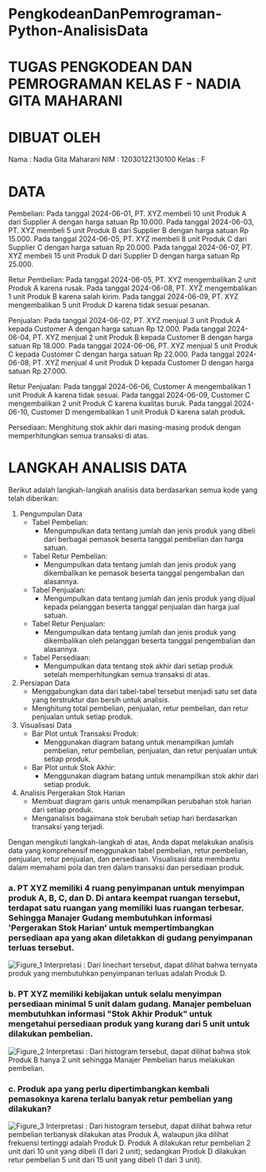 # PengkodeanDanPemrograman-Python-AnalisisData
# TUGAS PENGKODEAN DAN PEMROGRAMAN KELAS F - NADIA GITA MAHARANI

# DIBUAT OLEH
Nama : Nadia Gita Maharani
NIM : 12030122130100
Kelas : F

# DATA
Pembelian:
Pada tanggal 2024-06-01, PT. XYZ membeli 10 unit Produk A dari Supplier A dengan harga satuan Rp 10.000.
Pada tanggal 2024-06-03, PT. XYZ membeli 5 unit Produk B dari Supplier B dengan harga satuan Rp 15.000.
Pada tanggal 2024-06-05, PT. XYZ membeli 8 unit Produk C dari Supplier C dengan harga satuan Rp 20.000.
Pada tanggal 2024-06-07, PT. XYZ membeli 15 unit Produk D dari Supplier D dengan harga satuan Rp 25.000.

Retur Pembelian:
Pada tanggal 2024-06-05, PT. XYZ mengembalikan 2 unit Produk A karena rusak.
Pada tanggal 2024-06-08, PT. XYZ mengembalikan 1 unit Produk B karena salah kirim.
Pada tanggal 2024-06-09, PT. XYZ mengembalikan 5 unit Produk D karena tidak sesuai pesanan.

Penjualan:
Pada tanggal 2024-06-02, PT. XYZ menjual 3 unit Produk A kepada Customer A dengan harga satuan Rp 12.000.
Pada tanggal 2024-06-04, PT. XYZ menjual 2 unit Produk B kepada Customer B dengan harga satuan Rp 18.000.
Pada tanggal 2024-06-06, PT. XYZ menjual 5 unit Produk C kepada Customer C dengan harga satuan Rp 22.000.
Pada tanggal 2024-06-08, PT. XYZ menjual 4 unit Produk D kepada Customer D dengan harga satuan Rp 27.000.

Retur Penjualan:
Pada tanggal 2024-06-06, Customer A mengembalikan 1 unit Produk A karena tidak sesuai.
Pada tanggal 2024-06-09, Customer C mengembalikan 2 unit Produk C karena kualitas buruk.
Pada tanggal 2024-06-10, Customer D mengembalikan 1 unit Produk D karena salah produk.

Persediaan:
Menghitung stok akhir dari masing-masing produk dengan memperhitungkan semua transaksi di atas.

# LANGKAH ANALISIS DATA
Berikut adalah langkah-langkah analisis data berdasarkan semua kode yang telah diberikan:
1. Pengumpulan Data
   - Tabel Pembelian:
     - Mengumpulkan data tentang jumlah dan jenis produk yang dibeli dari berbagai pemasok beserta tanggal pembelian dan harga satuan.
   - Tabel Retur Pembelian:
     - Mengumpulkan data tentang jumlah dan jenis produk yang dikembalikan ke pemasok beserta tanggal pengembalian dan alasannya.
   - Tabel Penjualan:
     - Mengumpulkan data tentang jumlah dan jenis produk yang dijual kepada pelanggan beserta tanggal penjualan dan harga jual satuan.
   - Tabel Retur Penjualan:
     - Mengumpulkan data tentang jumlah dan jenis produk yang dikembalikan oleh pelanggan beserta tanggal pengembalian dan alasannya.
   - Tabel Persediaan:
     - Mengumpulkan data tentang stok akhir dari setiap produk setelah memperhitungkan semua transaksi di atas.
2. Persiapan Data
   - Menggabungkan data dari tabel-tabel tersebut menjadi satu set data yang terstruktur dan bersih untuk analisis.
   - Menghitung total pembelian, penjualan, retur pembelian, dan retur penjualan untuk setiap produk.
3. Visualisasi Data
   - Bar Plot untuk Transaksi Produk:
     - Menggunakan diagram batang untuk menampilkan jumlah pembelian, retur pembelian, penjualan, dan retur penjualan untuk setiap produk.
   - Bar Plot untuk Stok Akhir:
     - Menggunakan diagram batang untuk menampilkan stok akhir dari setiap produk.
4. Analisis Pergerakan Stok Harian
   - Membuat diagram garis untuk menampilkan perubahan stok harian dari setiap produk.
   - Menganalisis bagaimana stok berubah setiap hari berdasarkan transaksi yang terjadi.

Dengan mengikuti langkah-langkah di atas, Anda dapat melakukan analisis data yang komprehensif menggunakan tabel pembelian, retur pembelian, penjualan, retur penjualan, dan persediaan. Visualisasi data membantu dalam memahami pola dan tren dalam transaksi dan persediaan produk.

### a. PT XYZ memiliki 4 ruang penyimpanan untuk menyimpan produk A, B, C, dan D. Di antara keempat ruangan tersebut, terdapat satu ruangan yang memiliki luas ruangan terbesar. Sehingga Manajer Gudang membutuhkan informasi 'Pergerakan Stok Harian' untuk mempertimbangkan persediaan apa yang akan diletakkan di gudang penyimpanan terluas tersebut.
![Figure_1](https://github.com/NadiaGitaMaharani/PengkodeanDanPemrograman-Python-AnalisisData/assets/167200610/4f81a1d5-31d8-4622-84eb-9ac9bb38dafd)
Interpretasi : Dari linechart tersebut, dapat dilihat bahwa ternyata produk yang membutuhkan penyimpanan terluas adalah Produk D.

### b. PT XYZ memiliki kebijakan untuk selalu menyimpan persediaan minimal 5 unit dalam gudang. Manajer pembeluan membutuhkan informasi "Stok Akhir Produk" untuk mengetahui persediaan produk yang kurang dari 5 unit untuk dilakukan pembelian.
![Figure_2](https://github.com/NadiaGitaMaharani/PengkodeanDanPemrograman-Python-AnalisisData/assets/167200610/2fee648d-bc38-4d69-8d2e-e5bc62be02ce)
Interpretasi : Dari histogram tersebut, dapat dilihat bahwa stok Produk B hanya 2 unit sehingga Manajer Pembelian harus melakukan pembelian.

### c. Produk apa yang perlu dipertimbangkan kembali pemasoknya karena terlalu banyak retur pembelian yang dilakukan?
![Figure_3](https://github.com/NadiaGitaMaharani/PengkodeanDanPemrograman-Python-AnalisisData/assets/167200610/bbd45368-11f7-44a8-9725-bc553507ca6b)
Interpretasi : Dari histogram tersebut, dapat dilihat bahwa retur pembelian terbanyak dilakukan atas Produk A, walaupun jika dilihat frekuensi tertinggi adalah Produk D. Produk A dilakukan retur pembelian 2 unit dari 10 unit yang dibeli (1 dari 2 unit), sedangkan Produk D dilakukan retur pembelian 5 unit dari 15 unit yang dibeli (1 dari 3 unit).
